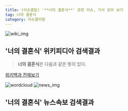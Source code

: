 ```yaml
---
title: (이슈클립) '**너의 결혼식**' 관련 이슈, 기사 모아 보기
tag: 너의 결혼식
category: 이슈클리핑
---
```

![wiki_img](https://user-images.githubusercontent.com/42597476/44503234-41136a80-a6d0-11e8-9071-6fc6418eafe4.png)
## **'**너의 결혼식**'** 위키피디아 검색결과
>**너의 결혼식**은 다음과 같은 뜻이 있다.

<a href="https://ko.wikipedia.org/wiki/너의 결혼식" target="_blank">위키백과 전체보기</a>

![wordcloud](https://s3.ap-northeast-2.amazonaws.com/lyrics101-wordcloud/2018-09-28-1538086271.png)
![news_img](https://user-images.githubusercontent.com/42597476/44507050-1206f400-a6e4-11e8-8d98-7ffbfebb353f.png)
## **'**너의 결혼식**'** 뉴스속보 검색결과

